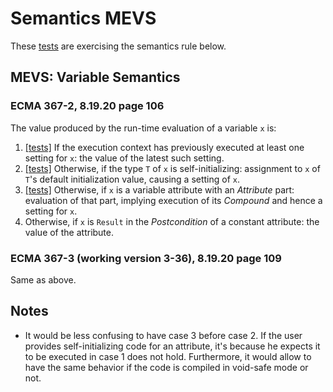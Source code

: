 # Semantics MEVS

These [tests](.) are exercising the semantics rule below.</br>

## MEVS: Variable Semantics

### ECMA 367-2, 8.19.20 page 106

The value produced by the run-time evaluation of a variable `x` is:

1. [\[tests\]](../mevs1) If the execution context has previously executed at least one setting for `x`: the value of the latest such setting.
2. [\[tests\]](../mevs2) Otherwise, if the type `T` of `x` is self-initializing: assignment to `x` of `T`'s default initialization value, causing a setting of `x`.
3. [\[tests\]](../mevs3) Otherwise, if `x` is a variable attribute with an *Attribute* part: evaluation of that part, implying execution of its *Compound* and hence a setting for `x`.
4. Otherwise, if `x` is `Result` in the *Postcondition* of a constant attribute: the value of the attribute.

### ECMA 367-3 (working version 3-36), 8.19.20 page 109

Same as above.

## Notes

* It would be less confusing to have case 3 before case 2. If the user provides self-initializing code for an attribute, it's because he expects it to be executed in case 1 does not hold. Furthermore, it would allow to have the same behavior if the code is compiled in void-safe mode or not.
